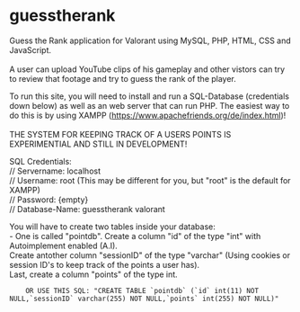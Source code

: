 ﻿# guesstherank
Guess the Rank application for Valorant using MySQL, PHP, HTML, CSS and JavaScript. <br>
<br>
A user can upload YouTube clips of his gameplay and other vistors can try to review that footage and try to guess the rank of the player. <br>

To run this site, you will need to install and run a SQL-Database (credentials down below) as well as an web server that can run PHP. The easiest way to do this is by using XAMPP (https://www.apachefriends.org/de/index.html)! <br>
<br>
THE SYSTEM FOR KEEPING TRACK OF A USERS POINTS IS EXPERIMENTIAL AND STILL IN DEVELOPMENT!

SQL Credentials: <br>
  // Servername: localhost <br>
  // Username: root (This may be different for you, but "root" is the default for XAMPP) <br>
  // Password: {empty} <br>
  // Database-Name: guesstherank valorant <br>

  You will have to create two tables inside your database: <br>
      - One is called "pointdb". 
        Create a column "id" of the type "int" with Autoimplement enabled (A.I). <br>
        Create antother column "sessionID" of the type "varchar" (Using cookies or session ID's to keep track of the points a user has). <br>
        Last, create a column "points" of the type int. <br> 

        OR USE THIS SQL: "CREATE TABLE `pointdb` (`id` int(11) NOT NULL,`sessionID` varchar(255) NOT NULL,`points` int(255) NOT NULL)" 
  
